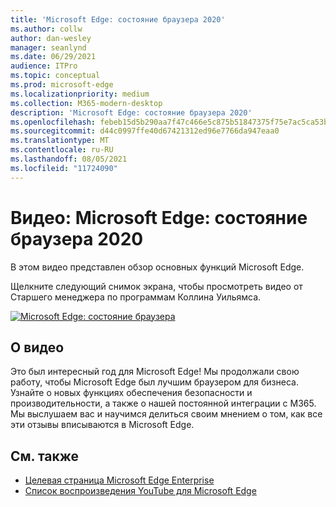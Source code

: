 ```yaml
---
title: 'Microsoft Edge: состояние браузера 2020'
ms.author: collw
author: dan-wesley
manager: seanlynd
ms.date: 06/29/2021
audience: ITPro
ms.topic: conceptual
ms.prod: microsoft-edge
ms.localizationpriority: medium
ms.collection: M365-modern-desktop
description: 'Microsoft Edge: состояние браузера 2020'
ms.openlocfilehash: febeb15d5b290aa7f47c466e5c875b51847375f75e7ac5ca53b35b3edf9cdb78
ms.sourcegitcommit: d44c0997ffe40d67421312ed96e7766da947eaa0
ms.translationtype: MT
ms.contentlocale: ru-RU
ms.lasthandoff: 08/05/2021
ms.locfileid: "11724090"
---
```

# <a name="video-microsoft-edge-state-of-the-browser-2020"></a>Видео: Microsoft Edge: состояние браузера 2020

В этом видео представлен обзор основных функций Microsoft Edge.

Щелкните следующий снимок экрана, чтобы просмотреть видео от Старшего менеджера по программам Коллина Уильямса.

[![Microsoft Edge: состояние браузера](media/microsoft-edge-video-state-of-browser/0.png)](http://www.youtube.com/watch?v=ajdoE4wmzV0 "Microsoft Edge - State of the browser 2020")

## <a name="about-the-video"></a>О видео

Это был интересный год для Microsoft Edge! Мы продолжали свою работу, чтобы Microsoft Edge был лучшим браузером для бизнеса. Узнайте о новых функциях обеспечения безопасности и производительности, а также о нашей постоянной интеграции с M365. Мы выслушаем вас и научимся делиться своим мнением о том, как все эти отзывы вписываются в Microsoft Edge.

## <a name="see-also"></a>См. также

- [Целевая страница Microsoft Edge Enterprise](https://aka.ms/EdgeEnterprise)
- [Список воспроизведения YouTube для Microsoft Edge](https://www.youtube.com/playlist?list=PLXtHYVsvn_b-uXh1tMeYpT-0iD8tD3tFy)